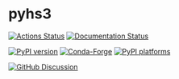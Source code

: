 # pyhs3

[![Actions Status][actions-badge]][actions-link]
[![Documentation Status][rtd-badge]][rtd-link]

[![PyPI version][pypi-version]][pypi-link]
[![Conda-Forge][conda-badge]][conda-link]
[![PyPI platforms][pypi-platforms]][pypi-link]

[![GitHub Discussion][github-discussions-badge]][github-discussions-link]

<!-- SPHINX-START -->

<!-- prettier-ignore-start -->
[actions-badge]:            https://github.com/scipp-atlas/pyhs3/workflows/CI/badge.svg
[actions-link]:             https://github.com/scipp-atlas/pyhs3/actions
[conda-badge]:              https://img.shields.io/conda/vn/conda-forge/pyhs3
[conda-link]:               https://github.com/conda-forge/pyhs3-feedstock
[github-discussions-badge]: https://img.shields.io/static/v1?label=Discussions&message=Ask&color=blue&logo=github
[github-discussions-link]:  https://github.com/scipp-atlas/pyhs3/discussions
[pypi-link]:                https://pypi.org/project/pyhs3/
[pypi-platforms]:           https://img.shields.io/pypi/pyversions/pyhs3
[pypi-version]:             https://img.shields.io/pypi/v/pyhs3
[rtd-badge]:                https://readthedocs.org/projects/pyhs3/badge/?version=latest
[rtd-link]:                 https://pyhs3.readthedocs.io/en/latest/?badge=latest

<!-- prettier-ignore-end -->
